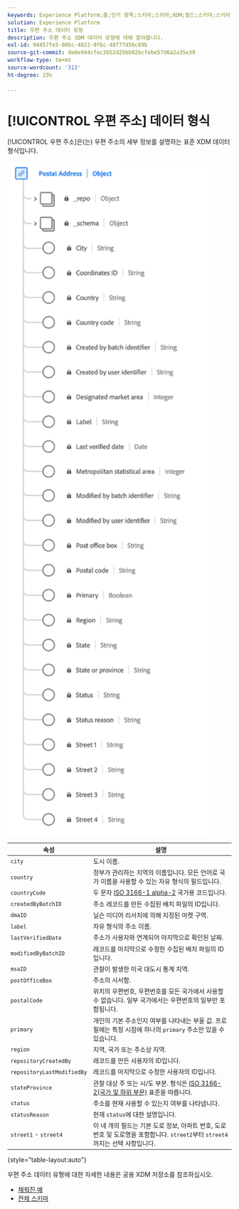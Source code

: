 ```yaml
---
keywords: Experience Platform;홈;인기 항목;스키마;스키마;XDM;필드;스키마;스키마;주소;xdm:address;데이터 유형;데이터 유형;데이터 유형;
solution: Experience Platform
title: 우편 주소 데이터 유형
description: 우편 주소 XDM 데이터 유형에 대해 알아봅니다.
exl-id: 94457fe5-80bc-4822-9f6c-48f77d56c89b
source-git-commit: de8e944cfec3b52d25bb02bcfebe57d6a2a35e39
workflow-type: tm+mt
source-wordcount: '313'
ht-degree: 23%

---
```


# [!UICONTROL 우편 주소] 데이터 형식

[!UICONTROL 우편 주소]은(는) 우편 주소의 세부 정보를 설명하는 표준 XDM 데이터 형식입니다.

<img src="../images/data-types/postal-address.png" width="450" /><br />

| 속성 | 설명 |
| --- | --- |
| `city` | 도시 이름. |
| `country` | 정부가 관리하는 지역의 이름입니다. 모든 언어로 국가 이름을 사용할 수 있는 자유 형식의 필드입니다. |
| `countryCode` | 두 문자 <a href="https://datahub.io/core/country-list">ISO 3166-1 alpha-2</a> 국가용 코드입니다. |
| `createdByBatchID` | 주소 레코드를 만든 수집된 배치 파일의 ID입니다. |
| `dmaID` | 닐슨 미디어 리서치에 의해 지정된 마켓 구역. |
| `label` | 자유 형식의 주소 이름. |
| `lastVerifiedDate` | 주소가 사용자와 연계되어 마지막으로 확인된 날짜. |
| `modifiedByBatchID` | 레코드를 마지막으로 수정한 수집된 배치 파일의 ID입니다. |
| `msaID` | 관찰이 발생한 미국 대도시 통계 지역. |
| `postOfficeBox` | 주소의 사서함. |
| `postalCode` | 위치의 우편번호, 우편번호를 모든 국가에서 사용할 수 없습니다. 일부 국가에서는 우편번호의 일부만 포함됩니다. |
| `primary` | 개인의 기본 주소인지 여부를 나타내는 부울 값. 프로필에는 특정 시점에 하나의 `primary` 주소만 있을 수 있습니다. |
| `region` | 지역, 국가 또는 주소상 지역. |
| `repositoryCreatedBy` | 레코드를 만든 사용자의 ID입니다. |
| `repositoryLastModifiedBy` | 레코드를 마지막으로 수정한 사용자의 ID입니다. |
| `stateProvince` | 관찰 대상 주 또는 시/도 부분. 형식은 [ISO 3166-2(국가 및 하위 부문)](https://www.unece.org/cefact/locode/subdivisions.html) 표준을 따릅니다. |
| `status` | 주소를 현재 사용할 수 있는지 여부를 나타냅니다. |
| `statusReason` | 현재 `status`에 대한 설명입니다. |
| `street1` - `street4` | 이 네 개의 필드는 기본 도로 정보, 아파트 번호, 도로 번호 및 도로명을 포함합니다. `street2`부터 `street4`까지는 선택 사항입니다. |

{style="table-layout:auto"}

우편 주소 데이터 유형에 대한 자세한 내용은 공용 XDM 저장소를 참조하십시오.

* [채워진 예](https://github.com/adobe/xdm/blob/master/components/datatypes/demographic/address.example.1.json)
* [전체 스키마](https://github.com/adobe/xdm/blob/master/components/datatypes/demographic/address.schema.json)
